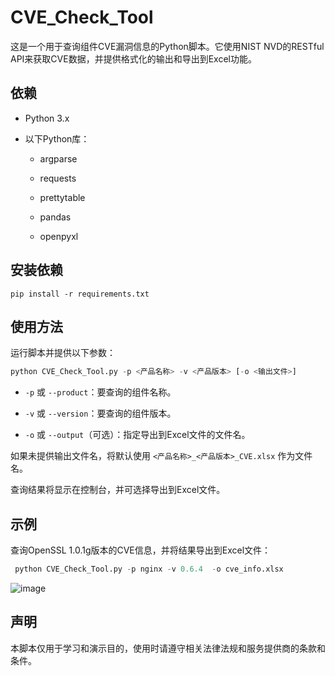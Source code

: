 # CVE_Check_Tool

这是一个用于查询组件CVE漏洞信息的Python脚本。它使用NIST NVD的RESTful API来获取CVE数据，并提供格式化的输出和导出到Excel功能。

## 依赖

- Python 3.x

- 以下Python库：

  - argparse

  - requests

  - prettytable

  - pandas

  - openpyxl

## 安装依赖

```Shell
pip install -r requirements.txt
```




## 使用方法

运行脚本并提供以下参数：

```Python
python CVE_Check_Tool.py -p <产品名称> -v <产品版本> [-o <输出文件>]
```




- `-p` 或 `--product`：要查询的组件名称。

- `-v` 或 `--version`：要查询的组件版本。

- `-o` 或 `--output`（可选）：指定导出到Excel文件的文件名。

如果未提供输出文件名，将默认使用 `<产品名称>_<产品版本>_CVE.xlsx` 作为文件名。

查询结果将显示在控制台，并可选择导出到Excel文件。



## 示例

查询OpenSSL 1.0.1g版本的CVE信息，并将结果导出到Excel文件：



```Python
 python CVE_Check_Tool.py -p nginx -v 0.6.4  -o cve_info.xlsx
```

![image](https://github.com/LIHAQI/CVE_Check_Tool/assets/57976650/17fe0324-330c-4762-9cc9-5ce38e7943f0)




## 声明

本脚本仅用于学习和演示目的，使用时请遵守相关法律法规和服务提供商的条款和条件。

